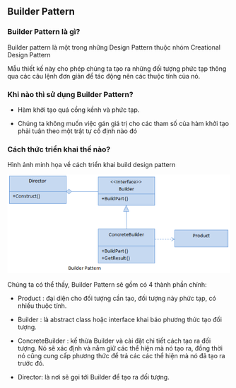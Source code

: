 ## Builder Pattern

### Builder Pattern là gì?
Builder pattern là một trong những Design Pattern thuộc nhóm Creational Design Pattern 

Mẫu thiết kế này cho phép chúng ta tạo ra những đối tượng phức tạp thông qua các câu lệnh đơn giản để tác động nên các thuộc tính của nó.

### Khi nào thì sử dụng Builder Pattern?

- Hàm khởi tạo quá cồng kềnh và phức tạp.

- Chúng ta không muốn việc gán giá trị cho các tham số của hàm khởi tạo phải tuân theo một trật tự cố định nào đó

### Cách thức triển khai thế nào?

Hình ảnh minh họa về cách triển khai build design pattern

![](./doc/image/builder.png)

Chúng ta có thể thấy, Builder Pattern sẽ gồm có 4 thành phần chính:

- Product : đại diện cho đối tượng cần tạo, đối tượng này phức tạp, có nhiều thuộc tính.

- Builder : là abstract class hoặc interface khai báo phương thức tạo đối tượng.

- ConcreteBuilder : kế thừa Builder và cài đặt chi tiết cách tạo ra đối tượng. Nó sẽ xác định và nắm giữ các thể hiện mà nó tạo ra, đồng thời nó cũng cung cấp phương thức để trả các các thể hiện mà nó đã tạo ra trước đó.

- Director: là nơi sẽ gọi tới Builder để tạo ra đối tượng.
